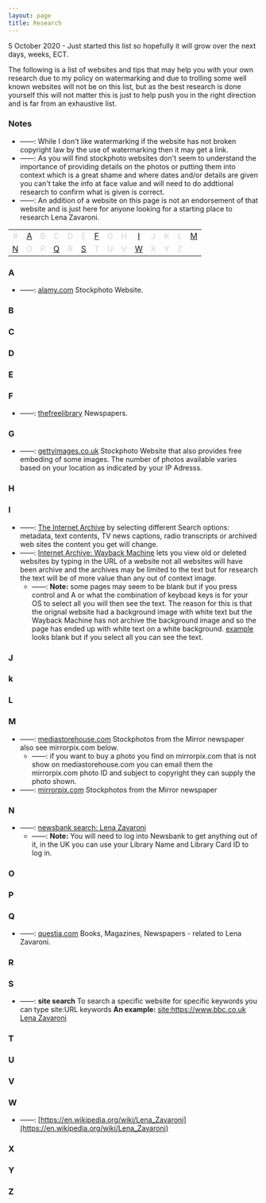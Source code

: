 ```yaml
---
layout: page
title: Research
---
```


5 October 2020 - Just started this list so hopefully it will grow over the next days, weeks, ECT.

The following is a list of websites and tips that may help you with your own research due to my policy on watermarking and due to trolling some well known websites will not be on this list, but as the best research is done yourself this will not matter this is just to help push you in the right direction and is far from an exhaustive list.

### Notes
* ——: While I don't like watermarking if the website has not broken copyright law by the use of watermarking then it may get a link.
* ——: As you will find stockphoto websites don't seem to understand the importance of providing details on the photos or putting them into context which is a great shame and where dates and/or details are given you can't take the info at face value and will need to do addtional research to confirm what is given is correct.
* ——: An addition of a website on this page is not an endorsement of that website and is just here for anyone looking for a starting place to research Lena Zavaroni.

<table style="width:100%;text-align:center;color:#d3d3d3;">
<tr><td>#</td><td><a href="#a" title="Jump To">A</a></td><td>B</td><td>C</td><td>D</td><td>E</td><td><a href="#f" title="Jump To">F</a></td><td>G</td><td>H</td><td><a href="#i" title="Jump To">I</a></td><td>J</td><td>K</td><td>L</td><td><a href="#m" title="Jump To">M</a></td></tr>
<tr><td><a href="#n" title="Jump To">N</a></td><td>O</td><td>P</td><td><a href="#q" title="Jump To">Q</a></td><td>R</td><td><a href="#s" title="Jump To">S</a></td><td>T</td><td>U</td><td>V</td><td><a href="#w" title="Jump To">W</a></td><td>X</td><td>Y</td><td>Z</td><td></td></tr>
</table>

### #

### A
* ——: [alamy.com](https://www.alamy.com/search.html?CreativeOn=1&adv=1&ag=0&all=1&creative=&et=0x000000000000000000000&vp=0&loc=0&qt=Lena%20Zavaroni&qn=&lic=6&lic=1&imgt=0&archive=1&dtfr=&dtto=&hc=&selectdate=&size=0xFF&aqt=&epqt=&oqt=&nqt=&gtype=0) Stockphoto Website.

### B

### C

### D

### E

### F
* ——: [thefreelibrary](https://www.thefreelibrary.com/_/search/Search.aspx?SearchBy=0&q=lena+zavaroni&Search=Search&By=0) Newspapers.

### G
* ——: [gettyimages.co.uk](https://www.gettyimages.co.uk/photos/lena-zavaroni?family=editorial&phrase=Lena%20Zavaroni&sort=best#license) Stockphoto Website that also provides free embeding of some images. The number of photos available varies based on your location as indicated by your IP Adresss.

### H

### I
* ——: [The Internet Archive](https://archive.org/search.php?query=Lena%20Zavaroni) by selecting different Search options: metadata, text contents, TV news captions, radio transcripts or archived web sites the content you get will change.
* ——: [Internet Archive: Wayback Machine](https://archive.org/web/) lets you view old or deleted websites by typing in the URL of a website not all websites will have been archive and the archives may be limited to the text but for research the text will be of more value than any out of context image.
   * ——: **Note:** some pages may seem to be blank but if you press control and A or what the combination of keyboad keys is for your OS to select all you will then see the text. The reason for this is that the orignal website had a background image with white text but the Wayback Machine has not archive the background image and so the page has ended up with white text on a white background. [example](https://web.archive.org/web/20140410193639/http://www.cchr-london.org/lena-zavaroni/) looks blank but if you select all you can see the text.

### J

### k

### L

### M
* ——: [mediastorehouse.com](https://www.mediastorehouse.com/dmcs-search.html?find=Lena+Zavaroni) Stockphotos from the Mirror newspaper also see mirrorpix.com below.
   * ——: if you want to buy a photo you find on mirrorpix.com that is not show on mediastorehouse.com you can email them the mirrorpix.com photo ID and subject to copyright they can supply the photo shown.
* ——: [mirrorpix.com](https://www.mirrorpix.com/?77747130448317740800) Stockphotos from the Mirror newspaper

### N
* ——: [newsbank search: Lena Zavaroni](https://infoweb.newsbank.com/apps/news/results?p=UKNB&fld-base-0=alltext&sort=YMD_date%3AD&maxresults=20&val-base-0=Lena%20Zavaroni&t=)
   * ——: **Note:** You will need to log into Newsbank to get anything out of it, in the UK you can use your Library Name and Library Card ID to log in.
### O

### P

### Q
* ——: [questia.com](https://www.questia.com/searchglobal#!/?keywords=lena%20zavaroni!AllWords&pageNumber=1&mediaType=books) Books, Magazines, Newspapers - related to Lena Zavaroni.

### R

### S
* ——: **site search** To search a specific website for specific keywords you can type site:URL keywords **An example:** [site:https://www.bbc.co.uk Lena Zavaroni](https://www.google.com/search?newwindow=1&sxsrf=ALeKk02YRWPJs1dtRO3zqjBZlg_tHoOxYQ%3A1601898345057&ei=aQd7X8yCA6Sj1fAPv7e22Ao&q=site%3Ahttps%3A%2F%2Fwww.bbc.co.uk%2F+Lena+Zavaroni&oq=site%3Ahttps%3A%2F%2Fwww.bbc.co.uk%2F+Lena+Zavaroni&gs_lcp=CgZwc3ktYWIQAzoECAAQR1C7qAlY-dUMYIndDGgBcAN4AIABkQGIAeYBkgEDMS4xmAEAoAECoAEBqgEHZ3dzLXdpesgBCMABAQ&sclient=psy-ab&ved=0ahUKEwiM28qusJ3sAhWkURUIHb-bDasQ4dUDCA0&uact=5)

### T

### U

### V

### W
* ——: [https://en.wikipedia.org/wiki/Lena_Zavaroni](https://en.wikipedia.org/wiki/Lena_Zavaroni)

### X

### Y

### Z

<div style="width:100%; height:300px;"></div>

